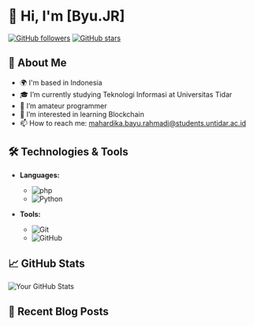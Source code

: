 # 👋 Hi, I'm [Byu.JR]

[![GitHub followers](https://img.shields.io/github/followers/yourusername?style=social)](https://github.com/byuJR)
[![GitHub stars](https://img.shields.io/github/stars/byuJR?style=social)](https://github.com/byuJR?tab=stars)

## 🌱 About Me
- 🌍 I'm based in Indonesia
- 🎓 I’m currently studying Teknologi Informasi at Universitas Tidar
- 💼 I’m amateur programmer
- 🌱 I’m interested in learning Blockchain
- 📫 How to reach me: mahardika.bayu.rahmadi@students.untidar.ac.id

## 🛠️ Technologies & Tools
- **Languages:** 
  - ![php](https://img.shields.io/badge/JavaScript-F7DF1E?style=flat-square&logo=javascript&logoColor=black)
  - ![Python](https://img.shields.io/badge/Python-3776AB?style=flat-square&logo=python&logoColor=white)

- **Tools:** 
  - ![Git](https://img.shields.io/badge/Git-F05032?style=flat-square&logo=git&logoColor=white)
  - ![GitHub](https://img.shields.io/badge/GitHub-181717?style=flat-square&logo=github&logoColor=white)

## 📈 GitHub Stats
![Your GitHub Stats](https://github-readme-stats.vercel.app/api?username=byuJR&show_icons=true&theme=radical)

## 📝 Recent Blog Posts
<!-- BLOG-POST-LIST:START -->
<!-- BLOG-POST-LIST:END -->
